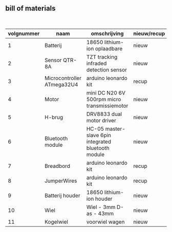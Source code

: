 ## bill of materials
<br />

|volgnummer|naam|omschrijving|nieuw/recup|kostprijs/stuk|aantal|subtotaal|
|----------|----|------------|-----------|---------|------|---------|
|         1| Batterij | 18650 lithium-ion oplaadbare  | nieuw |    3,39       |   2x   |    6,78     |
|         2| Sensor QTR-8A  | TZT tracking infraded detection sensor |  nieuw  |    1,24          |  1x    |    1,24     |
|         3| Microcontroller ATmega32U4  | arduino leonardo kit       |  recup  |        5,53      |   1x   |    5,53     |
|         4| Motor   | mini DC N20 6V 500rpm micro transmissiemotor     |  nieuw  |    6,54        |   2x   |   13,08        |
|         5| H-brug   | DRV8833 dual motor driver            |  nieuw  |     3,265         |  3x    |    9,795     |
|         6| Bluetooth module   | HC-05 master-slave 6pin integrated bluetooth module           |  nieuw  |   4,73           |  1x    |    4,73     |
|         7| Breadbord | arduino leonardo kit   | recup |    /       |   1x   |    /     |
|         8| JumperWires | arduino leonardo kit   | recup |    /       |   16x   |    /     |
|        9| Batterij houder |18650 lithium-ion houder    | nieuw |    1,95       |   1x   |    1,95     |
|        10| Wiel | Wiel - 3mm D-as - 43mm   | nieuw |    1,85       |   2x   |     3,7    |
|        11| Kogelwiel | voorwiel wagen   | nieuw |    1,62       |   1x   |    1,62     |
